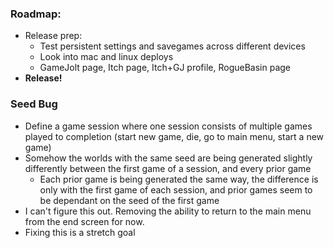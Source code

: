 ### **Roadmap:**
 * Release prep:
   * Test persistent settings and savegames across different devices
   * Look into mac and linux deploys
   * GameJolt page, Itch page, Itch+GJ profile, RogueBasin page
 * **Release!**

### Seed Bug
 * Define a game session where one session consists of multiple games played to completion (start new game, die, go to main menu, start a new game)
 * Somehow the worlds with the same seed are being generated slightly differently between the first game of a session, and every prior game
   * Each prior game is being generated the same way, the difference is only with the first game of each session, and prior games seem to be dependant on the seed of the first game
 * I can't figure this out. Removing the ability to return to the main menu from the end screen for now.
 * Fixing this is a stretch goal
